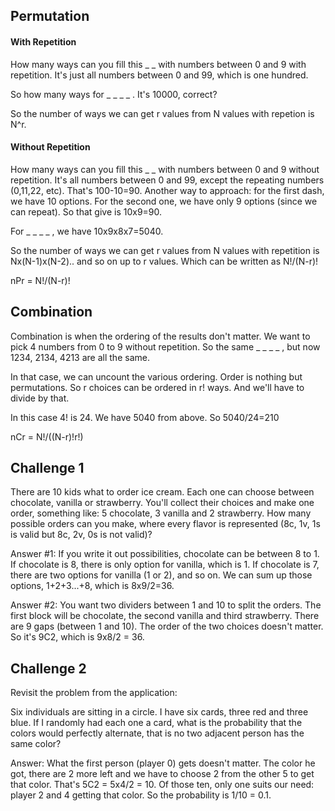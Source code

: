 ## Permutation

#### With Repetition

How many ways can you fill this _ _ with numbers between 0 and 9 with repetition. It's just all numbers between 0 and 99, which is one hundred.

So how many ways for _ _ _ _ . It's 10000, correct?

So the number of ways we can get r values from N values with repetion is N^r.

#### Without Repetition

How many ways can you fill this _ _ with numbers between 0 and 9 without repetition. It's  all numbers between 0 and 99, except the repeating numbers (0,11,22, etc). That's 100-10=90. Another way to approach: for the first dash, we have 10 options. For the second one, we have only 9 options (since we can repeat). So that give is 10x9=90.

For _ _ _ _ , we have 10x9x8x7=5040.

So the number of ways we can get r values from N values with repetition is Nx(N-1)x(N-2).. and so on up to r values. Which can be written as N!/(N-r)!

nPr = N!/(N-r)!


## Combination

Combination is when the ordering of the results don't matter. We want to pick 4 numbers from 0 to 9 without repetition. So the same _ _ _ _ , but now 1234, 2134, 4213 are all the same.

In that case, we can uncount the various ordering. Order is nothing but permutations. So r choices can be ordered in r! ways. And we'll have to divide by that.

In this case 4! is 24. We have 5040 from above. So 5040/24=210

nCr = N!/((N-r)!r!)


## Challenge 1

There are 10 kids what to order ice cream. Each one can choose between chocolate, vanilla or strawberry. You'll collect their choices and make one order, something like: 5 chocolate, 3 vanilla and 2 strawberry. How many possible orders can you make, where every flavor is represented (8c, 1v, 1s is valid but 8c, 2v, 0s is not valid)?

Answer #1: If you write it out possibilities, chocolate can be between 8 to 1. If chocolate is 8, there is only option for vanilla, which is 1. If chocolate is 7, there are two options for vanilla (1 or 2), and so on. We can sum up those options, 1+2+3...+8, which is 8x9/2=36.

Answer #2: You want two dividers between 1 and 10 to split the orders. The first block will be chocolate, the second vanilla and third strawberry. There are 9 gaps (between 1 and 10). The order of the two choices doesn't matter. So it's 9C2, which is 9x8/2 = 36.


## Challenge 2

Revisit the problem from the application:

Six individuals are sitting in a circle. I have six cards, three red and three blue. If I randomly had each one a card, what is the probability that the colors would perfectly alternate, that is no two adjacent person has the same color?

Answer: What the first person (player 0) gets doesn't matter. The color he got, there are 2 more left and we have to choose 2 from the other 5 to get that color. That's 5C2 = 5x4/2 = 10. Of those ten, only one suits our need: player 2 and 4 getting that color. So the probability is 1/10 = 0.1.
